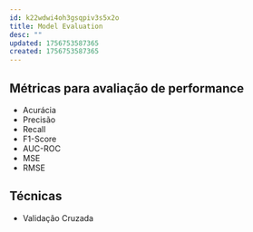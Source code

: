 ```yaml
---
id: k22wdwi4oh3gsqpiv3s5x2o
title: Model Evaluation
desc: ""
updated: 1756753587365
created: 1756753587365
---
```


## Métricas para avaliação de performance

- Acurácia
- Precisão
- Recall
- F1-Score
- AUC-ROC
- MSE
- RMSE

## Técnicas

- Validação Cruzada
